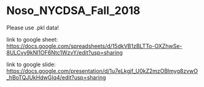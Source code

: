 # Noso_NYCDSA_Fall_2018

Please use .pkl data!

link to google sheet: https://docs.google.com/spreadsheets/d/15dkVB1zBLTTo-OXZhwSe-8ULCvy9kNl1OF6Ntc1WzvY/edit?usp=sharing

link to google slide: https://docs.google.com/presentation/d/1u7eLkgjf_U0kZ2mzOBlmyg8zvwO_hBoTQJUkHdwGIq4/edit?usp=sharing
